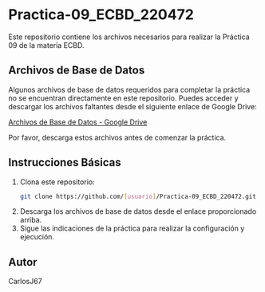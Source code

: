 # Practica-09_ECBD_220472

Este repositorio contiene los archivos necesarios para realizar la Práctica 09 de la materia ECBD.

## Archivos de Base de Datos

Algunos archivos de base de datos requeridos para completar la práctica no se encuentran directamente en este repositorio. Puedes acceder y descargar los archivos faltantes desde el siguiente enlace de Google Drive:

[Archivos de Base de Datos - Google Drive](https://drive.google.com/drive/folders/186oknGkakuvf6bPecbMB2j9YFAk5VeRq?usp=sharing)

Por favor, descarga estos archivos antes de comenzar la práctica.

## Instrucciones Básicas

1. Clona este repositorio:
   ```bash
   git clone https://github.com/[usuario]/Practica-09_ECBD_220472.git
   ```
2. Descarga los archivos de base de datos desde el enlace proporcionado arriba.
3. Sigue las indicaciones de la práctica para realizar la configuración y ejecución.

## Autor

CarlosJ67

